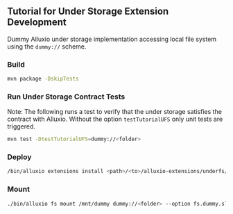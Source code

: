 ## Tutorial for Under Storage Extension Development

Dummy Alluxio under storage implementation accessing local file system using the `dummy://` scheme.

### Build

```bash
mvn package -DskipTests
```

### Run Under Storage Contract Tests

Note: The following runs a test to verify that the under storage satisfies the contract with Alluxio.
Without the option `testTutorialUFS` only unit tests are triggered.

```bash
mvn test -DtestTutorialUFS=dummy://<folder>
```

### Deploy

```bash
/bin/alluxio extensions install <path>/<to>/alluxio-extensions/underfs/tutorial/target/alluxio-underfs-dummy-1.6.0-SNAPSHOT.jar
```

### Mount

```bash
./bin/alluxio fs mount /mnt/dummy dummy://<folder> --option fs.dummy.sleep=1s
```
